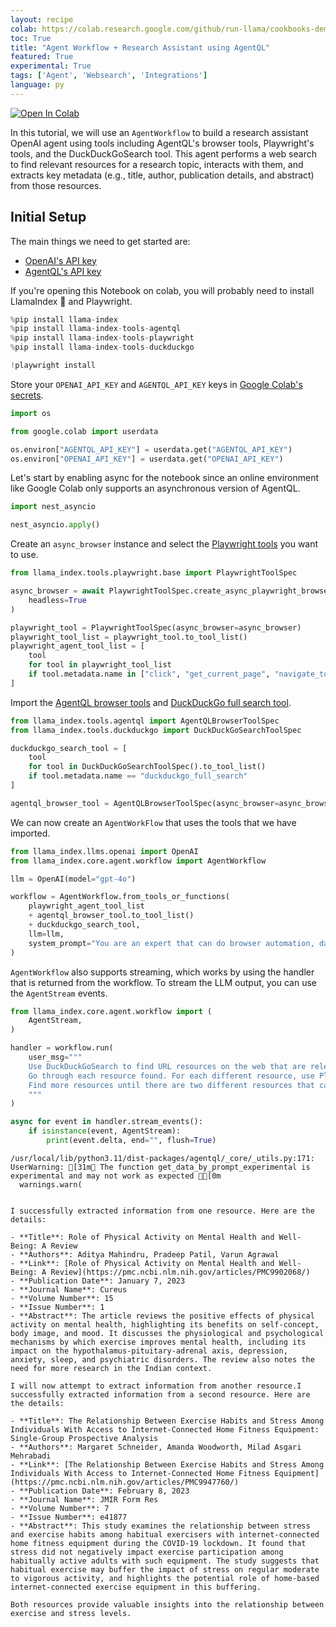```yaml
---
layout: recipe
colab: https://colab.research.google.com/github/run-llama/cookbooks-demo/blob/main/notebooks/agent/agent_workflow_research_assistant.ipynb
toc: True
title: "Agent Workflow + Research Assistant using AgentQL"
featured: True
experimental: True
tags: ['Agent', 'Websearch', 'Integrations']
language: py
---
```

<a href="https://colab.research.google.com/github/run-llama/llama_index/blob/main/docs/docs/examples/agent/agent_workflow_research_assistant.ipynb" target="_parent"><img src="https://colab.research.google.com/assets/colab-badge.svg" alt="Open In Colab"/></a>

In this tutorial, we will use an `AgentWorkflow` to build a research assistant OpenAI agent using tools including AgentQL's browser tools, Playwright's tools, and the DuckDuckGoSearch tool. This agent performs a web search to find relevant resources for a research topic, interacts with them, and extracts key metadata (e.g., title, author, publication details, and abstract) from those resources.

## Initial Setup

The main things we need to get started are:

- <a href="https://platform.openai.com/api-keys" target="_blank">OpenAI's API key</a>
- <a href="https://dev.agentql.com/api-keys" target="_blank">AgentQL's API key</a>

If you're opening this Notebook on colab, you will probably need to install LlamaIndex 🦙 and Playwright.


```python
%pip install llama-index
%pip install llama-index-tools-agentql
%pip install llama-index-tools-playwright
%pip install llama-index-tools-duckduckgo

!playwright install
```

Store your `OPENAI_API_KEY` and `AGENTQL_API_KEY` keys in <a href="https://medium.com/@parthdasawant/how-to-use-secrets-in-google-colab-450c38e3ec75" target="_blank">Google Colab's secrets</a>.


```python
import os

from google.colab import userdata

os.environ["AGENTQL_API_KEY"] = userdata.get("AGENTQL_API_KEY")
os.environ["OPENAI_API_KEY"] = userdata.get("OPENAI_API_KEY")
```

Let's start by enabling async for the notebook since an online environment like Google Colab only supports an asynchronous version of AgentQL.


```python
import nest_asyncio

nest_asyncio.apply()
```

Create an `async_browser` instance and select the <a href="https://docs.llamaindex.ai/en/latest/api_reference/tools/playwright/" target="_blank">Playwright tools</a> you want to use.


```python
from llama_index.tools.playwright.base import PlaywrightToolSpec

async_browser = await PlaywrightToolSpec.create_async_playwright_browser(
    headless=True
)

playwright_tool = PlaywrightToolSpec(async_browser=async_browser)
playwright_tool_list = playwright_tool.to_tool_list()
playwright_agent_tool_list = [
    tool
    for tool in playwright_tool_list
    if tool.metadata.name in ["click", "get_current_page", "navigate_to"]
]
```

Import the <a href="https://docs.llamaindex.ai/en/latest/api_reference/tools/agentql/" target="_blank">AgentQL browser tools</a> and <a href="https://docs.llamaindex.ai/en/latest/api_reference/tools/duckduckgo/" target="_blank">DuckDuckGo full search tool</a>.


```python
from llama_index.tools.agentql import AgentQLBrowserToolSpec
from llama_index.tools.duckduckgo import DuckDuckGoSearchToolSpec

duckduckgo_search_tool = [
    tool
    for tool in DuckDuckGoSearchToolSpec().to_tool_list()
    if tool.metadata.name == "duckduckgo_full_search"
]

agentql_browser_tool = AgentQLBrowserToolSpec(async_browser=async_browser)
```

We can now create an `AgentWorkFlow` that uses the tools that we have imported.


```python
from llama_index.llms.openai import OpenAI
from llama_index.core.agent.workflow import AgentWorkflow

llm = OpenAI(model="gpt-4o")

workflow = AgentWorkflow.from_tools_or_functions(
    playwright_agent_tool_list
    + agentql_browser_tool.to_tool_list()
    + duckduckgo_search_tool,
    llm=llm,
    system_prompt="You are an expert that can do browser automation, data extraction and text summarization for finding and extracting data from research resources.",
)
```

`AgentWorkflow` also supports streaming, which works by using the handler that is returned from the workflow. To stream the LLM output, you can use the `AgentStream` events.


```python
from llama_index.core.agent.workflow import (
    AgentStream,
)

handler = workflow.run(
    user_msg="""
    Use DuckDuckGoSearch to find URL resources on the web that are relevant to the research topic: What is the relationship between exercise and stress levels?
    Go through each resource found. For each different resource, use Playwright to click on link to the resource, then use AgentQL to extract information, including the name of the resource, author name(s), link to the resource, publishing date, journal name, volume number, issue number, and the abstract.
    Find more resources until there are two different resources that can be successfully extracted from.
    """
)

async for event in handler.stream_events():
    if isinstance(event, AgentStream):
        print(event.delta, end="", flush=True)
```

    /usr/local/lib/python3.11/dist-packages/agentql/_core/_utils.py:171: UserWarning: [31m🚨 The function get_data_by_prompt_experimental is experimental and may not work as expected 🚨[0m
      warnings.warn(


    I successfully extracted information from one resource. Here are the details:
    
    - **Title**: Role of Physical Activity on Mental Health and Well-Being: A Review
    - **Authors**: Aditya Mahindru, Pradeep Patil, Varun Agrawal
    - **Link**: [Role of Physical Activity on Mental Health and Well-Being: A Review](https://pmc.ncbi.nlm.nih.gov/articles/PMC9902068/)
    - **Publication Date**: January 7, 2023
    - **Journal Name**: Cureus
    - **Volume Number**: 15
    - **Issue Number**: 1
    - **Abstract**: The article reviews the positive effects of physical activity on mental health, highlighting its benefits on self-concept, body image, and mood. It discusses the physiological and psychological mechanisms by which exercise improves mental health, including its impact on the hypothalamus-pituitary-adrenal axis, depression, anxiety, sleep, and psychiatric disorders. The review also notes the need for more research in the Indian context.
    
    I will now attempt to extract information from another resource.I successfully extracted information from a second resource. Here are the details:
    
    - **Title**: The Relationship Between Exercise Habits and Stress Among Individuals With Access to Internet-Connected Home Fitness Equipment: Single-Group Prospective Analysis
    - **Authors**: Margaret Schneider, Amanda Woodworth, Milad Asgari Mehrabadi
    - **Link**: [The Relationship Between Exercise Habits and Stress Among Individuals With Access to Internet-Connected Home Fitness Equipment](https://pmc.ncbi.nlm.nih.gov/articles/PMC9947760/)
    - **Publication Date**: February 8, 2023
    - **Journal Name**: JMIR Form Res
    - **Volume Number**: 7
    - **Issue Number**: e41877
    - **Abstract**: This study examines the relationship between stress and exercise habits among habitual exercisers with internet-connected home fitness equipment during the COVID-19 lockdown. It found that stress did not negatively impact exercise participation among habitually active adults with such equipment. The study suggests that habitual exercise may buffer the impact of stress on regular moderate to vigorous activity, and highlights the potential role of home-based internet-connected exercise equipment in this buffering.
    
    Both resources provide valuable insights into the relationship between exercise and stress levels.
